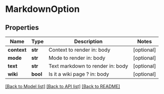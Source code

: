 # MarkdownOption

## Properties
Name | Type | Description | Notes
------------ | ------------- | ------------- | -------------
**context** | **str** | Context to render  in: body | [optional]
**mode** | **str** | Mode to render  in: body | [optional]
**text** | **str** | Text markdown to render  in: body | [optional]
**wiki** | **bool** | Is it a wiki page ?  in: body | [optional]

[[Back to Model list]](../README.md#documentation-for-models) [[Back to API list]](../README.md#documentation-for-api-endpoints) [[Back to README]](../README.md)


